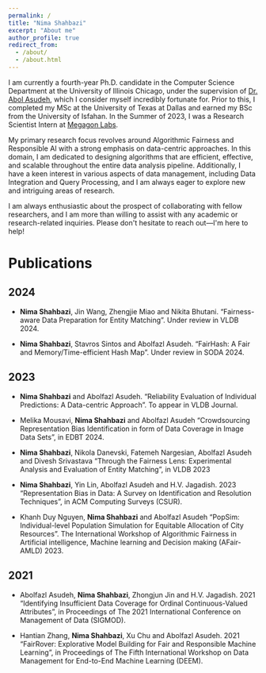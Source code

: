 ```yaml
---
permalink: /
title: "Nima Shahbazi"
excerpt: "About me"
author_profile: true
redirect_from: 
  - /about/
  - /about.html
---
```



I am currently a fourth-year Ph.D. candidate in the Computer Science Department at the University of Illinois Chicago, under the supervision of [Dr. Abol Asudeh](https://asudeh.github.io/), which I consider myself incredibly fortunate for. Prior to this, I completed my MSc at the University of Texas at Dallas and earned my BSc from the University of Isfahan. In the Summer of 2023, I was a Research Scientist Intern at [Megagon Labs](https://megagon.ai/).

My primary research focus revolves around Algorithmic Fairness and Responsible AI with a strong emphasis on data-centric approaches. In this domain, I am dedicated to designing algorithms that are efficient, effective, and scalable throughout the entire data analysis pipeline. Additionally, I have a keen interest in various aspects of data management, including Data Integration and Query Processing, and I am always eager to explore new and intriguing areas of research.

I am always enthusiastic about the prospect of collaborating with fellow researchers, and I am more than willing to assist with any academic or research-related inquiries. Please don't hesitate to reach out—I'm here to help!

# Publications

## 2024

- **Nima Shahbazi**, Jin Wang, Zhengjie Miao and Nikita Bhutani. “Fairness-aware Data Preparation for
Entity Matching”. Under review in VLDB 2024.

- **Nima Shahbazi**, Stavros Sintos and Abolfazl Asudeh. “FairHash: A Fair and Memory/Time-efficient Hash
Map”. Under review in SODA 2024.

## 2023

- **Nima Shahbazi** and Abolfazl Asudeh. “Reliability Evaluation of Individual Predictions: A Data-centric
Approach”. To appear in VLDB Journal.

- Melika Mousavi, **Nima Shahbazi** and Abolfazl Asudeh “Crowdsourcing Representation Bias Identification
in form of Data Coverage in Image Data Sets”, in EDBT 2024.

- **Nima Shahbazi**, Nikola Danevski, Fatemeh Nargesian, Abolfazl Asudeh and Divesh Srivastava “Through
the Fairness Lens: Experimental Analysis and Evaluation of Entity Matching”, in VLDB 2023

- **Nima Shahbazi**, Yin Lin, Abolfazl Asudeh and H.V. Jagadish. 2023 “Representation Bias in Data: A
Survey on Identification and Resolution Techniques”, in ACM Computing Surveys (CSUR).

- Khanh Duy Nguyen, **Nima Shahbazi** and Abolfazl Asudeh “PopSim: Individual-level Population Simulation
for Equitable Allocation of City Resources”. The International Workshop of Algorithmic Fairness in Artificial
intelligence, Machine learning and Decision making (AFair-AMLD) 2023.

## 2021

- Abolfazl Asudeh, **Nima Shahbazi**, Zhongjun Jin and H.V. Jagadish. 2021 “Identifying Insufficient Data
Coverage for Ordinal Continuous-Valued Attributes”, in Proceedings of The 2021 International Conference
on Management of Data (SIGMOD).

- Hantian Zhang, **Nima Shahbazi**, Xu Chu and Abolfazl Asudeh. 2021 “FairRover: Explorative Model
Building for Fair and Responsible Machine Learning”, in Proceedings of The Fifth International Workshop
on Data Management for End-to-End Machine Learning (DEEM).

